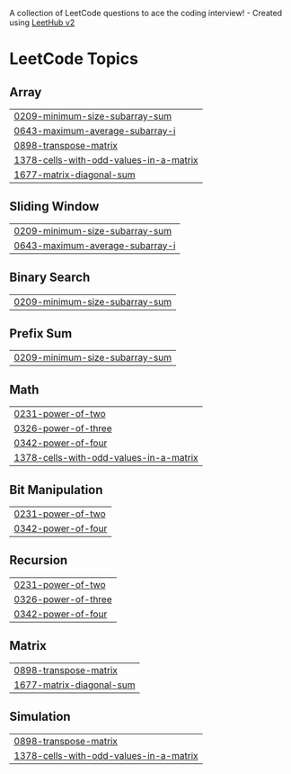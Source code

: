 A collection of LeetCode questions to ace the coding interview! - Created using [LeetHub v2](https://github.com/arunbhardwaj/LeetHub-2.0)
<!---LeetCode Topics Start-->
# LeetCode Topics
## Array
|  |
| ------- |
| [0209-minimum-size-subarray-sum](https://github.com/CHINTALAPUDI-CHARAN/leetcode/tree/master/0209-minimum-size-subarray-sum) |
| [0643-maximum-average-subarray-i](https://github.com/CHINTALAPUDI-CHARAN/leetcode/tree/master/0643-maximum-average-subarray-i) |
| [0898-transpose-matrix](https://github.com/CHINTALAPUDI-CHARAN/leetcode/tree/master/0898-transpose-matrix) |
| [1378-cells-with-odd-values-in-a-matrix](https://github.com/CHINTALAPUDI-CHARAN/leetcode/tree/master/1378-cells-with-odd-values-in-a-matrix) |
| [1677-matrix-diagonal-sum](https://github.com/CHINTALAPUDI-CHARAN/leetcode/tree/master/1677-matrix-diagonal-sum) |
## Sliding Window
|  |
| ------- |
| [0209-minimum-size-subarray-sum](https://github.com/CHINTALAPUDI-CHARAN/leetcode/tree/master/0209-minimum-size-subarray-sum) |
| [0643-maximum-average-subarray-i](https://github.com/CHINTALAPUDI-CHARAN/leetcode/tree/master/0643-maximum-average-subarray-i) |
## Binary Search
|  |
| ------- |
| [0209-minimum-size-subarray-sum](https://github.com/CHINTALAPUDI-CHARAN/leetcode/tree/master/0209-minimum-size-subarray-sum) |
## Prefix Sum
|  |
| ------- |
| [0209-minimum-size-subarray-sum](https://github.com/CHINTALAPUDI-CHARAN/leetcode/tree/master/0209-minimum-size-subarray-sum) |
## Math
|  |
| ------- |
| [0231-power-of-two](https://github.com/CHINTALAPUDI-CHARAN/leetcode/tree/master/0231-power-of-two) |
| [0326-power-of-three](https://github.com/CHINTALAPUDI-CHARAN/leetcode/tree/master/0326-power-of-three) |
| [0342-power-of-four](https://github.com/CHINTALAPUDI-CHARAN/leetcode/tree/master/0342-power-of-four) |
| [1378-cells-with-odd-values-in-a-matrix](https://github.com/CHINTALAPUDI-CHARAN/leetcode/tree/master/1378-cells-with-odd-values-in-a-matrix) |
## Bit Manipulation
|  |
| ------- |
| [0231-power-of-two](https://github.com/CHINTALAPUDI-CHARAN/leetcode/tree/master/0231-power-of-two) |
| [0342-power-of-four](https://github.com/CHINTALAPUDI-CHARAN/leetcode/tree/master/0342-power-of-four) |
## Recursion
|  |
| ------- |
| [0231-power-of-two](https://github.com/CHINTALAPUDI-CHARAN/leetcode/tree/master/0231-power-of-two) |
| [0326-power-of-three](https://github.com/CHINTALAPUDI-CHARAN/leetcode/tree/master/0326-power-of-three) |
| [0342-power-of-four](https://github.com/CHINTALAPUDI-CHARAN/leetcode/tree/master/0342-power-of-four) |
## Matrix
|  |
| ------- |
| [0898-transpose-matrix](https://github.com/CHINTALAPUDI-CHARAN/leetcode/tree/master/0898-transpose-matrix) |
| [1677-matrix-diagonal-sum](https://github.com/CHINTALAPUDI-CHARAN/leetcode/tree/master/1677-matrix-diagonal-sum) |
## Simulation
|  |
| ------- |
| [0898-transpose-matrix](https://github.com/CHINTALAPUDI-CHARAN/leetcode/tree/master/0898-transpose-matrix) |
| [1378-cells-with-odd-values-in-a-matrix](https://github.com/CHINTALAPUDI-CHARAN/leetcode/tree/master/1378-cells-with-odd-values-in-a-matrix) |
<!---LeetCode Topics End-->